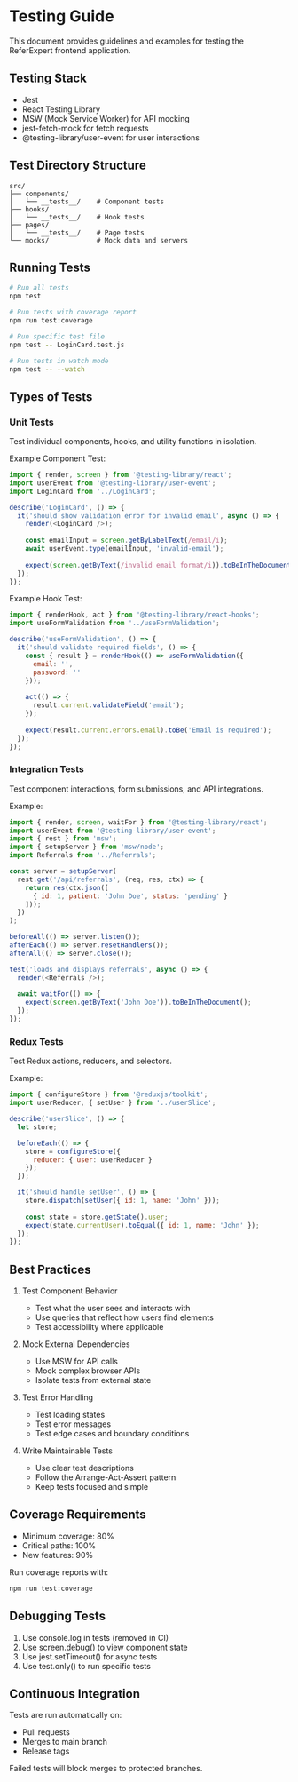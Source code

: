 # Testing Guide

This document provides guidelines and examples for testing the ReferExpert frontend application.

## Testing Stack

- Jest
- React Testing Library
- MSW (Mock Service Worker) for API mocking
- jest-fetch-mock for fetch requests
- @testing-library/user-event for user interactions

## Test Directory Structure

```
src/
├── components/
│   └── __tests__/    # Component tests
├── hooks/
│   └── __tests__/    # Hook tests
├── pages/
│   └── __tests__/    # Page tests
└── mocks/            # Mock data and servers
```

## Running Tests

```bash
# Run all tests
npm test

# Run tests with coverage report
npm run test:coverage

# Run specific test file
npm test -- LoginCard.test.js

# Run tests in watch mode
npm test -- --watch
```

## Types of Tests

### Unit Tests

Test individual components, hooks, and utility functions in isolation.

Example Component Test:
```javascript
import { render, screen } from '@testing-library/react';
import userEvent from '@testing-library/user-event';
import LoginCard from '../LoginCard';

describe('LoginCard', () => {
  it('should show validation error for invalid email', async () => {
    render(<LoginCard />);
    
    const emailInput = screen.getByLabelText(/email/i);
    await userEvent.type(emailInput, 'invalid-email');
    
    expect(screen.getByText(/invalid email format/i)).toBeInTheDocument();
  });
});
```

Example Hook Test:
```javascript
import { renderHook, act } from '@testing-library/react-hooks';
import useFormValidation from '../useFormValidation';

describe('useFormValidation', () => {
  it('should validate required fields', () => {
    const { result } = renderHook(() => useFormValidation({
      email: '', 
      password: ''
    }));
    
    act(() => {
      result.current.validateField('email');
    });
    
    expect(result.current.errors.email).toBe('Email is required');
  });
});
```

### Integration Tests

Test component interactions, form submissions, and API integrations.

Example:
```javascript
import { render, screen, waitFor } from '@testing-library/react';
import userEvent from '@testing-library/user-event';
import { rest } from 'msw';
import { setupServer } from 'msw/node';
import Referrals from '../Referrals';

const server = setupServer(
  rest.get('/api/referrals', (req, res, ctx) => {
    return res(ctx.json([
      { id: 1, patient: 'John Doe', status: 'pending' }
    ]));
  })
);

beforeAll(() => server.listen());
afterEach(() => server.resetHandlers());
afterAll(() => server.close());

test('loads and displays referrals', async () => {
  render(<Referrals />);
  
  await waitFor(() => {
    expect(screen.getByText('John Doe')).toBeInTheDocument();
  });
});
```

### Redux Tests

Test Redux actions, reducers, and selectors.

Example:
```javascript
import { configureStore } from '@reduxjs/toolkit';
import userReducer, { setUser } from '../userSlice';

describe('userSlice', () => {
  let store;

  beforeEach(() => {
    store = configureStore({
      reducer: { user: userReducer }
    });
  });

  it('should handle setUser', () => {
    store.dispatch(setUser({ id: 1, name: 'John' }));
    
    const state = store.getState().user;
    expect(state.currentUser).toEqual({ id: 1, name: 'John' });
  });
});
```

## Best Practices

1. Test Component Behavior
   - Test what the user sees and interacts with
   - Use queries that reflect how users find elements
   - Test accessibility where applicable

2. Mock External Dependencies
   - Use MSW for API calls
   - Mock complex browser APIs
   - Isolate tests from external state

3. Test Error Handling
   - Test loading states
   - Test error messages
   - Test edge cases and boundary conditions

4. Write Maintainable Tests
   - Use clear test descriptions
   - Follow the Arrange-Act-Assert pattern
   - Keep tests focused and simple

## Coverage Requirements

- Minimum coverage: 80%
- Critical paths: 100%
- New features: 90%

Run coverage reports with:
```bash
npm run test:coverage
```

## Debugging Tests

1. Use console.log in tests (removed in CI)
2. Use screen.debug() to view component state
3. Use jest.setTimeout() for async tests
4. Use test.only() to run specific tests

## Continuous Integration

Tests are run automatically on:
- Pull requests
- Merges to main branch
- Release tags

Failed tests will block merges to protected branches.
